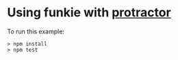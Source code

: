 # Using funkie with [protractor](https://www.protractortest.org)

To run this example:

```
> npm install
> npm test
```
